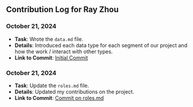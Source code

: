 ## Contribution Log for Ray Zhou

### October 21, 2024
- **Task**: Wrote the `data.md` file.
- **Details**: Introduced each data type for each segment of our project and how the work / interact with other types.
- **Link to Commit**: [Initial Commit](https://github.com/mya03/Meal-Planner/commit/fbae2dc660888391ff5a9fffc45693a2fe08fc93)

### October 21, 2024
- **Task**:  Update the `roles.md` file.
- **Details**: Updated my contributions on the project.
- **Link to Commit**: [Commit on roles.md](https://github.com/mya03/Meal-Planner/commit/9d5237c84c621fd4e8ef5d875c418ee955ca143e)
